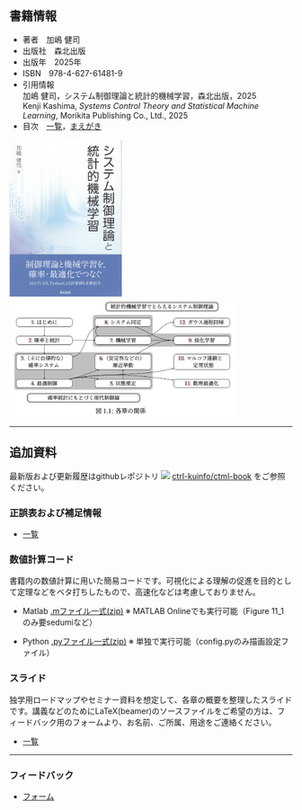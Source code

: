 ## 書籍情報

- 著者　加嶋 健司  
- 出版社　森北出版  
- 出版年　2025年
- ISBN　978-4-627-61481-9
- 引用情報  
加嶋 健司，システム制御理論と統計的機械学習，森北出版，2025  
Kenji Kashima, *Systems Control Theory and Statistical Machine Learning*, Morikita Publishing Co., Ltd., 2025
- 目次　[一覧](./TOC.md)，[まえがき](https://note.com/morikita/n/necd5dff91e69)

<img src="./cover.png" width="200">   <img src="./chapters.png" width="400">

  

---

## 追加資料

最新版および更新履歴はgithubレポジトリ <img src="https://github.githubassets.com/assets/GitHub-Mark-ea2971cee799.png" width="20">  [ctrl-kuinfo/ctml-book](https://github.com/ctrl-kuinfo/ctml-book/) をご参照ください。

### 正誤表および補足情報

- [一覧](./errata.md)

### 数値計算コード

書籍内の数値計算に用いた簡易コードです。可視化による理解の促進を目的として定理などをベタ打ちしたもので、高速化などは考慮しておりません。

- Matlab [.mファイル一式(zip)](https://github.com/ctrl-kuinfo/ctml-book/raw/refs/heads/main/matlab.zip) ※ MATLAB Onlineでも実行可能（Figure 11_1 のみ要sedumiなど）

- Python [.pyファイル一式(zip)](https://github.com/ctrl-kuinfo/ctml-book/raw/refs/heads/main/python.zip) ※ 単独で実行可能（config.pyのみ描画設定ファイル）

### スライド

独学用ロードマップやセミナー資料を想定して、各章の概要を整理したスライドです。講義などのためにLaTeX(beamer)のソースファイルをご希望の方は、フィードバック用のフォームより、お名前、ご所属、用途をご連絡ください。

- [一覧](https://github.com/ctrl-kuinfo/ctml-book/tree/main/slides)

---

### フィードバック

- [フォーム](https://forms.gle/7HsvDCpM9HxijZ9a8)
